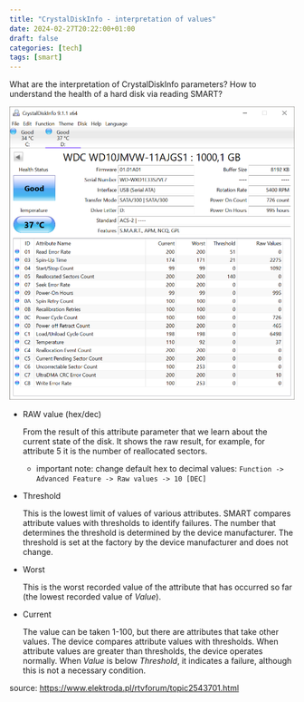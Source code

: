 ```yaml
---
title: "CrystalDiskInfo - interpretation of values"
date: 2024-02-27T20:22:00+01:00
draft: false
categories: [tech]
tags: [smart]
---
```


What are the interpretation of CrystalDiskInfo parameters? How to understand the health of a hard disk via reading SMART?

![CrystalDiskInfo parameters example](image.png)


- RAW value (hex/dec)

  From the result of this attribute parameter that we learn about the current state of the disk.
  It shows the raw result, for example, for attribute 5 it is the number of reallocated sectors.

  - important note: change default hex to decimal values: `Function -> Advanced Feature -> Raw values -> 10 [DEC]`

- Threshold

  This is the lowest limit of values of various attributes.
  SMART compares attribute values with thresholds to identify failures.
  The number that determines the threshold is determined by the device manufacturer.
  The threshold is set at the factory by the device manufacturer and does not change. 

- Worst

  This is the worst recorded value of the attribute that has occurred so far (the lowest recorded value of *Value*).

- Current

  The value can be taken 1-100, but there are attributes that take other values.
  The device compares attribute values with thresholds.
  When attribute values are greater than thresholds, the device operates normally.
  When *Value* is below *Threshold*, it indicates a failure, although this is not a necessary condition.


source:
https://www.elektroda.pl/rtvforum/topic2543701.html

